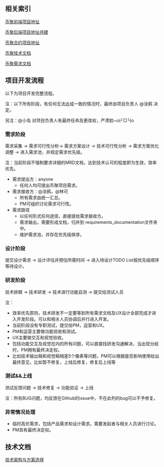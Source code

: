 ## 相关索引
[币聚前端项目地址](https://github.com/crypto-meetup-dev/cryptomeetup-portal)

[币聚后端项目地址待建](./)

[币聚合约项目地址](https://github.com/crypto-meetup-dev/cryptomeetup-contracts)

[币聚技术文档](./technical_documentation)

[币聚需求文档](./requirements_documentation)


## 项目开发流程

以下为项目开发完整流程。

注：以下所有阶段，有任何无法达成一致的情况时，最终由项目负责人 @涂鸦 决定。

另注：@小岛 对项目负责人有最终任命及更改权，严肃脸~o(╯□╰)o

### 需求阶段
需求采集 -> 需求可行性分析-> 需求方案设计 -> 技术可行性分析 -> 需求方案优化调整 -> 进入需求池，并规定需求优先级。

注：当前阶段不强制要求详细的MRD文档，达到技术认可的程度即为生效，效率优先。

* 需求提出方：anyone
  * 任何人均可提出币聚项目需求。
* 需求接收方：@涂鸦，@林可
  * 所有需求由统一汇总。
  * PM可组织讨论需求可行性。
* 需求路径
  * 以任何形式任何途径，直接提给需求接收方。
  * 需求输出，需要形成文档，归并到 requirements_documentation文件夹中。
  * 维护需求池，并存在优先级排序。

### 设计阶段

提交设计需求 -> 设计评估并预估所需时间 -> 进入待设计TODO List按优先级顺序等待设计。

### 研发阶段

技术排期 -> 技术研发 -> 技术进行功能自测 -> 提交给测试人员

注：
* 效率优先原则，技术研发不一定要等到所有需求文档及UX设计全部完成才进入开发阶段。可以和相关人员协调后并行进入开发。
* 当前阶段没有专职测试，提交给PM，运营和UX。
* PM和运营主要做功能验收和测试。
* UX主要做交互和视觉验收。
* 包括功能交互及视觉在内的所有问题，可以直接找研发沟通解决，当出现分歧时，PM拥有最终决定权。
* 比如技术输出稿和视觉稿相差5个像素等问题，PM可以根据是否影响使用给出最终意见，比如暂不修复，上线后修复，修复后上线等

### 测试&&上线

测试反馈问题 -> 技术修复 -> 功能验证 -> 上线

注：所有BUG问题，均反馈在Github的issue中，不在此列的bug可以不予修复。

### 异常情况处理

* 临时高优需求，包括产品需求和设计需求。需要发起者与相关人员进行讨论。
* PM具有最终决定权。

## 技术文档
[技术架构与方案选择](./technical_documentation/README.md)
